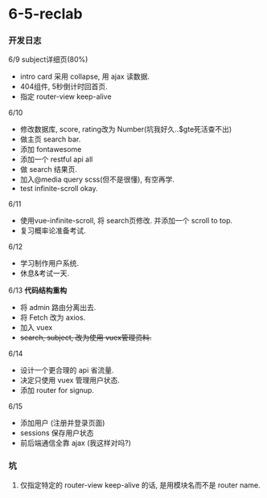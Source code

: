 # 6-5-reclab

### 开发日志

6/9 subject详细页(80%)
- intro card 采用 collapse, 用 ajax 读数据.
- 404组件, 5秒倒计时回首页.
- 指定 router-view keep-alive

6/10
- 修改数据库, score, rating改为 Number(坑我好久..$gte死活查不出)
- 做主页 search bar.
- 添加 fontawesome
- 添加一个 restful api all
- 做 search 结果页.
- 加入@media query scss(但不是很懂), 有空再学.
- test infinite-scroll okay.

6/11
- 使用vue-infinite-scroll, 将 search页修改. 并添加一个 scroll to top.
- 复习概率论准备考试.

6/12
- 学习制作用户系统.
- 休息&考试一天.

6/13 **代码结构重构**
- 将 admin 路由分离出去.
- 将 Fetch 改为 axios.
- 加入 vuex
- <del>search, subject, 改为使用 vuex管理资料.</del>

6/14 
- 设计一个更合理的 api 省流量.
- 决定只使用 vuex 管理用户状态.
- 添加 router for signup.

6/15
- 添加用户 (注册并登录页面)
- sessions 保存用户状态
- 前后端通信全靠 ajax (我这样对吗?)


### 坑

1. 仅指定特定的 router-view keep-alive 的话, 是用模块名而不是 router name.